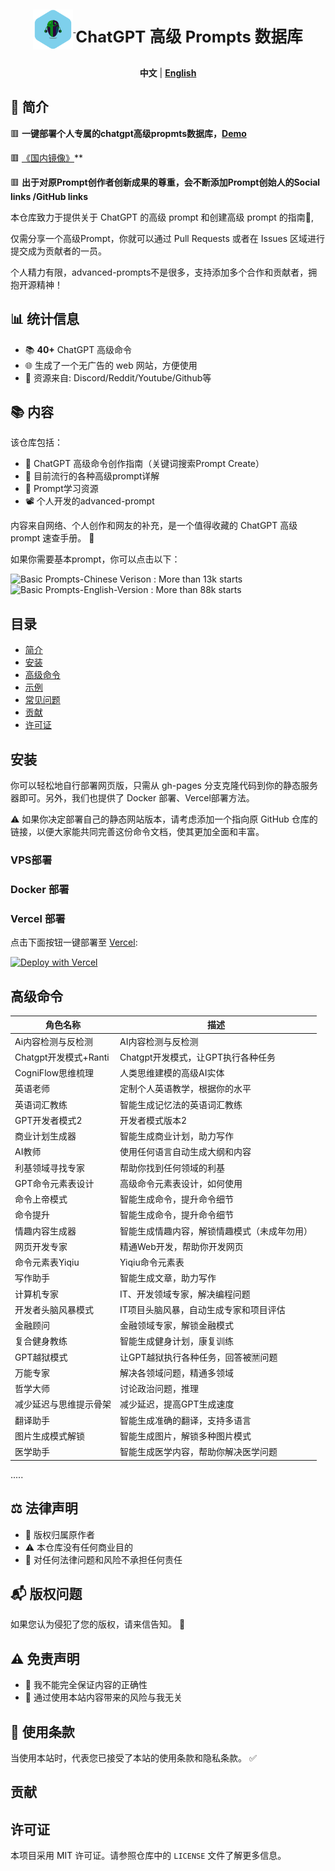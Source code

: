 <div align="center">
  <a href="https://prompt.garyhou2023.info/">
    <img src="./template/img/logo.svg" alt="Logo" width="64" height="64" style="vertical-align: middle;">
  </a>
  <h1 style="font-size: 1.6rem; display: inline-block; vertical-align: middle;"> ChatGPT 高级 Prompts 数据库 </h1>
</div>
<p align="center">
  <strong>中文</strong> | <a href="./readme.md"><strong>English</strong></a>
</p>



## 📌 简介

🟥  **一键部署个人专属的chatgpt高级propmts数据库，[Demo](https://chatgpt-advanced-prompts-database.vercel.app/)**

🟥  [《国内镜像》](https://chatgpt-advanced-prompts-database.vercel.app/)**

🟥  **出于对原Prompt创作者创新成果的尊重，会不断添加Prompt创始人的Social links /GitHub links**

本仓库致力于提供关于 ChatGPT 的高级 prompt 和创建高级 prompt 的指南📖,

仅需分享一个高级Prompt，你就可以通过 Pull Requests 或者在 Issues 区域进行提交成为贡献者的一员。

个人精力有限，advanced-prompts不是很多，支持添加多个合作和贡献者，拥抱开源精神！


## 📊 统计信息

- 📚 **40+** ChatGPT 高级命令
- 🌐 生成了一个无广告的 web 网站，方便使用
- 🛄 资源来自: Discord/Reddit/Youtube/Github等

## 📚 内容

该仓库包括：
- 📘 ChatGPT 高级命令创作指南（关键词搜索Prompt Create）
- 📙 目前流行的各种高级prompt详解
- 📕 Prompt学习资源
- 📽️ 个人开发的advanced-prompt

内容来自网络、个人创作和网友的补充，是一个值得收藏的 ChatGPT 高级 prompt 速查手册。 🌟

如果你需要基本prompt，你可以点击以下：

![Basic Prompts-Chinese Verison](https://github.com/PlexPt/awesome-chatgpt-prompts-zh) : More than 13k starts
![Basic Prompts-English-Version](https://github.com/f/awesome-chatgpt-prompts) : More than 88k starts 



## 目录

- [简介](#简介)
- [安装](#安装)
- [高级命令](#高级命令)
- [示例](#示例)
- [常见问题](#常见问题)
- [贡献](#贡献)
- [许可证](#许可证)

## 安装

你可以轻松地自行部署网页版，只需从 gh-pages 分支克隆代码到你的静态服务器即可。另外，我们也提供了 Docker 部署、Vercel部署方法。

⚠️ 如果你决定部署自己的静态网站版本，请考虑添加一个指向原 GitHub 仓库的链接，以便大家能共同完善这份命令文档，使其更加全面和丰富。



### VPS部署


### Docker 部署

### Vercel 部署

点击下面按钮一键部署至 [Vercel](https://vercel.com):

[![Deploy with Vercel](https://vercel.com/button)](https://vercel.com/new/clone?repository-url=https://github.com/hougarry/chatgpt-advanced-prompts)



## 高级命令


| 角色名称                     | 描述                                       |
| ---------------------------- | ------------------------------------------ |
| Ai内容检测与反检测            | AI内容检测与反检测                          |
| Chatgpt开发模式+Ranti        | Chatgpt开发模式，让GPT执行各种任务        |
| CogniFlow思维梳理            | 人类思维建模的高级AI实体                   |
| 英语老师                    | 定制个人英语教学，根据你的水平              |
| 英语词汇教练                | 智能生成记忆法的英语词汇教练               |
| GPT开发者模式2              | 开发者模式版本2                            |
| 商业计划生成器               | 智能生成商业计划，助力写作                |
| AI教师                      | 使用任何语言自动生成大纲和内容            |
| 利基领域寻找专家            | 帮助你找到任何领域的利基                  |
| GPT命令元素表设计           | 高级命令元素表设计，如何使用              |
| 命令上帝模式                | 智能生成命令，提升命令细节                |
| 命令提升                    | 智能生成命令，提升命令细节                |
| 情趣内容生成器              | 智能生成情趣内容，解锁情趣模式（未成年勿用） |
| 网页开发专家                | 精通Web开发，帮助你开发网页               |
| 命令元素表Yiqiu             | Yiqiu命令元素表                           |
| 写作助手                    | 智能生成文章，助力写作                    |
| 计算机专家                  | IT、开发领域专家，解决编程问题            |
| 开发者头脑风暴模式          | IT项目头脑风暴，自动生成专家和项目评估    |
| 金融顾问                    | 金融领域专家，解锁金融模式              |
| 复合健身教练                | 智能生成健身计划，康复训练                |
| GPT越狱模式                 | 让GPT越狱执行各种任务，回答被🈲️问题                        |
| 万能专家                    | 解决各领域问题，精通多领域              |
| 哲学大师                    | 讨论政治问题，推理                        |
| 减少延迟与思维提示骨架       | 减少延迟，提高GPT生成速度                 |
| 翻译助手                    | 智能生成准确的翻译，支持多语言            |
| 图片生成模式解锁            | 智能生成图片，解锁多种图片模式            |
| 医学助手               | 智能生成医学内容，帮助你解决医学问题            |



.....



## ⚖️ 法律声明

- 📝 版权归属原作者
- ⚠️ 本仓库没有任何商业目的
- 🚫 对任何法律问题和风险不承担任何责任

## 📬 版权问题

如果您认为侵犯了您的版权，请来信告知。 💌

## ⚠️ 免责声明

- 🛑 我不能完全保证内容的正确性
- 🚫 通过使用本站内容带来的风险与我无关

## 📜 使用条款

当使用本站时，代表您已接受了本站的使用条款和隐私条款。 ✅


## 贡献



## 许可证

本项目采用 MIT 许可证。请参照仓库中的 `LICENSE` 文件了解更多信息。


